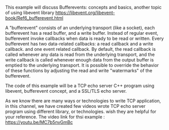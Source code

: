 This example will discuss Bufferevents: concepts and basics, another topic of using libevent library
https://libevent.org/libevent-book/Ref6_bufferevent.html

A "bufferevent" consists of an underlying transport (like a socket), each bufferevent has a read buffer, and a write buffer. Instead of regular event, 
bufferevent invoke callbacks when data is ready to be read or written. Every bufferevent has two data-related callbacks: a read callback and a write callback. and one event related callback.
By default, the read callback is called whenever any data is read from the underlying transport, 
and the write callback is called whenever enough data from the output buffer is emptied to the underlying transport. 
It is possible to override the behavior of these functions by adjusting the read and write "watermarks" of the bufferevent.

The code of this example will be a TCP echo server C++ program using libevent, bufferevent concept, and a SSL/TLS echo server.

As we know there are many ways or technologies to write TCP application, in this channel,  we have created few videos wrote TCP echo server program using different library, or technologies.  wish they are helpful for your reference.
The video link for thsi example : https://youtu.be/MC7b5nvGmBc

